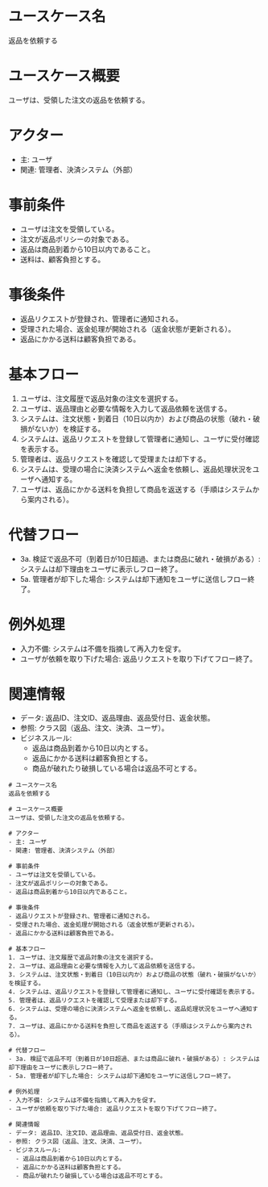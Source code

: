 # ユースケース名
返品を依頼する

# ユースケース概要
ユーザは、受領した注文の返品を依頼する。

# アクター
- 主: ユーザ  
- 関連: 管理者、決済システム（外部）

# 事前条件
- ユーザは注文を受領している。  
- 注文が返品ポリシーの対象である。  
- 返品は商品到着から10日以内であること。
- 送料は、顧客負担とする。

# 事後条件
- 返品リクエストが登録され、管理者に通知される。  
- 受理された場合、返金処理が開始される（返金状態が更新される）。  
- 返品にかかる送料は顧客負担である。

# 基本フロー
1. ユーザは、注文履歴で返品対象の注文を選択する。  
2. ユーザは、返品理由と必要な情報を入力して返品依頼を送信する。  
3. システムは、注文状態・到着日（10日以内か）および商品の状態（破れ・破損がないか）を検証する。  
4. システムは、返品リクエストを登録して管理者に通知し、ユーザに受付確認を表示する。  
5. 管理者は、返品リクエストを確認して受理または却下する。  
6. システムは、受理の場合に決済システムへ返金を依頼し、返品処理状況をユーザへ通知する。  
7. ユーザは、返品にかかる送料を負担して商品を返送する（手順はシステムから案内される）。

# 代替フロー
- 3a. 検証で返品不可（到着日が10日超過、または商品に破れ・破損がある）: システムは却下理由をユーザに表示しフロー終了。  
- 5a. 管理者が却下した場合: システムは却下通知をユーザに送信しフロー終了。  

# 例外処理
- 入力不備: システムは不備を指摘して再入力を促す。  
- ユーザが依頼を取り下げた場合: 返品リクエストを取り下げてフロー終了。

# 関連情報
- データ: 返品ID、注文ID、返品理由、返品受付日、返金状態。  
- 参照: クラス図（返品、注文、決済、ユーザ）。  
- ビジネスルール: 
  - 返品は商品到着から10日以内とする。  
  - 返品にかかる送料は顧客負担とする。  
  - 商品が破れたり破損している場合は返品不可とする。
```// filepath: c:\Users\admin\Desktop\develop\ohara_uml\BBshop\usecase_09_Return_produce
# ユースケース名
返品を依頼する

# ユースケース概要
ユーザは、受領した注文の返品を依頼する。

# アクター
- 主: ユーザ  
- 関連: 管理者、決済システム（外部）

# 事前条件
- ユーザは注文を受領している。  
- 注文が返品ポリシーの対象である。  
- 返品は商品到着から10日以内であること。

# 事後条件
- 返品リクエストが登録され、管理者に通知される。  
- 受理された場合、返金処理が開始される（返金状態が更新される）。  
- 返品にかかる送料は顧客負担である。

# 基本フロー
1. ユーザは、注文履歴で返品対象の注文を選択する。  
2. ユーザは、返品理由と必要な情報を入力して返品依頼を送信する。  
3. システムは、注文状態・到着日（10日以内か）および商品の状態（破れ・破損がないか）を検証する。  
4. システムは、返品リクエストを登録して管理者に通知し、ユーザに受付確認を表示する。  
5. 管理者は、返品リクエストを確認して受理または却下する。  
6. システムは、受理の場合に決済システムへ返金を依頼し、返品処理状況をユーザへ通知する。  
7. ユーザは、返品にかかる送料を負担して商品を返送する（手順はシステムから案内される）。

# 代替フロー
- 3a. 検証で返品不可（到着日が10日超過、または商品に破れ・破損がある）: システムは却下理由をユーザに表示しフロー終了。  
- 5a. 管理者が却下した場合: システムは却下通知をユーザに送信しフロー終了。  

# 例外処理
- 入力不備: システムは不備を指摘して再入力を促す。  
- ユーザが依頼を取り下げた場合: 返品リクエストを取り下げてフロー終了。

# 関連情報
- データ: 返品ID、注文ID、返品理由、返品受付日、返金状態。  
- 参照: クラス図（返品、注文、決済、ユーザ）。  
- ビジネスルール: 
  - 返品は商品到着から10日以内とする。  
  - 返品にかかる送料は顧客負担とする。  
  - 商品が破れたり破損している場合は返品不可とする。